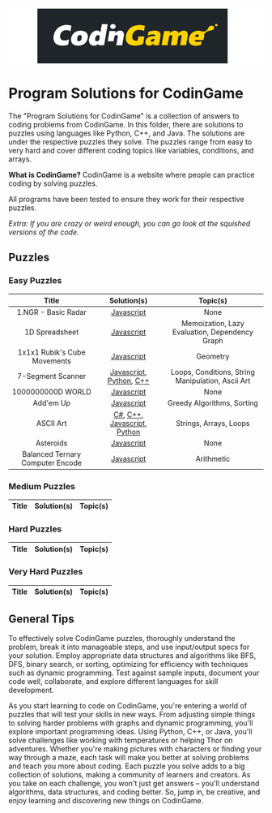 ![CodinGame Logo](..%2F..%2FAssets%2FImages%2FCodinGame_Logo.png)

# Program Solutions for CodinGame

The "Program Solutions for CodinGame" is a collection of answers to coding problems from CodinGame. In this folder, there are solutions to puzzles using languages like Python, C++, and Java. The solutions are under the respective puzzles they solve. The puzzles range from easy to very hard and cover different coding topics like variables, conditions, and arrays.

**What is CodinGame?**
CodinGame is a website where people can practice coding by solving puzzles.

All programs have been tested to ensure they work for their respective puzzles.

*Extra: If you are crazy or weird enough, you can go look at the squished versions of the code.*

## Puzzles

### Easy Puzzles
|              Title               |                                                                                                                                                                                                                                                                                                    Solution(s)                                                                                                                                                                                                                                                                                                     |                     Topic(s)                      |
|:--------------------------------:|:------------------------------------------------------------------------------------------------------------------------------------------------------------------------------------------------------------------------------------------------------------------------------------------------------------------------------------------------------------------------------------------------------------------------------------------------------------------------------------------------------------------------------------------------------------------------------------------------------------------:|:-------------------------------------------------:|
|       1.NGR - Basic Radar        |                                                                                                                                                                                                                   [Javascript](https://github.com/nova0nebula/Ventura/blob/110892f6d8c77361cce8ddadbc4dad0c920b8d35/Programming/CodinGame/Puzzles/Easy/1.%20NGR%20-%20Basic%20Radar/Javascript)                                                                                                                                                                                                                    |                       None                        |
|          1D Spreadsheet          |                                                                                                                                                                                                                         [Javascript](https://github.com/nova0nebula/Ventura/blob/110892f6d8c77361cce8ddadbc4dad0c920b8d35/Programming/CodinGame/Puzzles/Easy/1D%20Spreadsheet/Javascript)                                                                                                                                                                                                                          |  Memoization, Lazy Evaluation, Dependency Graph   |
|   1x1x1 Rubik's Cube Movements   |                                                                                                                                                                                                       [Javascript](https://github.com/nova0nebula/Ventura/blob/110892f6d8c77361cce8ddadbc4dad0c920b8d35/Programming/CodinGame/Puzzles/Easy/1%C3%971%C3%971%20Rubik%E2%80%99s%20Cube%20Movements/Javascript)                                                                                                                                                                                                        |                     Geometry                      |
|        7-Segment Scanner         |                                                             [Javascript](https://github.com/nova0nebula/Ventura/blob/110892f6d8c77361cce8ddadbc4dad0c920b8d35/Programming/CodinGame/Puzzles/Easy/7-Segment%20Scanner/Javascript), [Python](https://github.com/nova0nebula/Ventura/blob/110892f6d8c77361cce8ddadbc4dad0c920b8d35/Programming/CodinGame/Puzzles/Easy/7-Segment%20Scanner/Python), [C++](https://github.com/nova0nebula/Ventura/blob/110892f6d8c77361cce8ddadbc4dad0c920b8d35/Programming/CodinGame/Puzzles/Easy/7-Segment%20Scanner/C++)                                                             | Loops, Conditions, String Manipulation, Ascii Art |
|        1000000000D WORLD         |                                                                                                                                                                                                                        [Javascript](https://github.com/nova0nebula/Ventura/blob/110892f6d8c77361cce8ddadbc4dad0c920b8d35/Programming/CodinGame/Puzzles/Easy/1000000000D%20WORLD/Javascript)                                                                                                                                                                                                                        |                       None                        |
|            Add'em Up             |                                                                                                                                                                                                                            [Javascript](https://github.com/nova0nebula/Ventura/blob/110892f6d8c77361cce8ddadbc4dad0c920b8d35/Programming/CodinGame/Puzzles/Easy/Add'em%20Up/Javascript)                                                                                                                                                                                                                            |            Greedy Algorithms, Sorting             |
|            ASCII Art             | [C#](https://github.com/nova0nebula/Ventura/blob/110892f6d8c77361cce8ddadbc4dad0c920b8d35/Programming/CodinGame/Puzzles/Easy/ASCII%20Art/C%23), [C++](https://github.com/nova0nebula/Ventura/blob/110892f6d8c77361cce8ddadbc4dad0c920b8d35/Programming/CodinGame/Puzzles/Easy/ASCII%20Art/C++), [Javascript](https://github.com/nova0nebula/Ventura/blob/110892f6d8c77361cce8ddadbc4dad0c920b8d35/Programming/CodinGame/Puzzles/Easy/ASCII%20Art/Javascript), [Python](https://github.com/nova0nebula/Ventura/blob/110892f6d8c77361cce8ddadbc4dad0c920b8d35/Programming/CodinGame/Puzzles/Easy/ASCII%20Art/Python) |              Strings, Arrays, Loops               |
|            Asteroids             |                                                                                                                                                                                                                             [Javascript](https://github.com/nova0nebula/Ventura/blob/22b8b50e555475cde7b6842d0cef612ffbcc271d/Programming/CodinGame/Puzzles/Easy/Asteroids/Javascript)                                                                                                                                                                                                                             |                       None                        |
| Balanced Ternary Computer Encode |                                                                                                                                                                                                              [Javascript](https://github.com/nova0nebula/Ventura/blob/22b8b50e555475cde7b6842d0cef612ffbcc271d/Programming/CodinGame/Puzzles/Easy/Balanced%20Ternary%20Computer%20Encode/Javascript)                                                                                                                                                                                                               |                    Arithmetic                     |

### Medium Puzzles
| Title | Solution(s) | Topic(s) |
| :---: | :------: | :------: |

### Hard Puzzles
| Title | Solution(s) | Topic(s) |
| :---: | :------: | :------: |

### Very Hard Puzzles
| Title | Solution(s) | Topic(s) |
| :---: | :------: | :------: |


## General Tips

To effectively solve CodinGame puzzles, thoroughly understand the problem, break it into manageable steps, and use input/output specs for your solution. Employ appropriate data structures and algorithms like BFS, DFS, binary search, or sorting, optimizing for efficiency with techniques such as dynamic programming. Test against sample inputs, document your code well, collaborate, and explore different languages for skill development.

As you start learning to code on CodinGame, you're entering a world of puzzles that will test your skills in new ways. From adjusting simple things to solving harder problems with graphs and dynamic programming, you'll explore important programming ideas. Using Python, C++, or Java, you'll solve challenges like working with temperatures or helping Thor on adventures. Whether you're making pictures with characters or finding your way through a maze, each task will make you better at solving problems and teach you more about coding. Each puzzle you solve adds to a big collection of solutions, making a community of learners and creators. As you take on each challenge, you won't just get answers – you'll understand algorithms, data structures, and coding better. So, jump in, be creative, and enjoy learning and discovering new things on CodinGame.